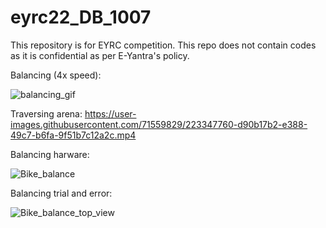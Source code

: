 # eyrc22_DB_1007
This repository is for EYRC competition. This repo does not contain codes as it is confidential as per E-Yantra's policy.

Balancing (4x speed):

![balancing_gif](https://user-images.githubusercontent.com/71559829/223351717-a59470cb-1c5c-4624-9655-9d846a4b282b.gif)

Traversing arena:
https://user-images.githubusercontent.com/71559829/223347760-d90b17b2-e388-49c7-b6fa-9f51b7c12a2c.mp4

Balancing harware:

![Bike_balance](https://user-images.githubusercontent.com/71559829/223374994-cd8870e0-e7e0-4d5e-a333-e0316b38bf56.gif)

Balancing trial and error:

![Bike_balance_top_view](https://user-images.githubusercontent.com/71559829/223376202-2bfb4e34-efd2-456d-9721-f3e2fea62d92.gif)

